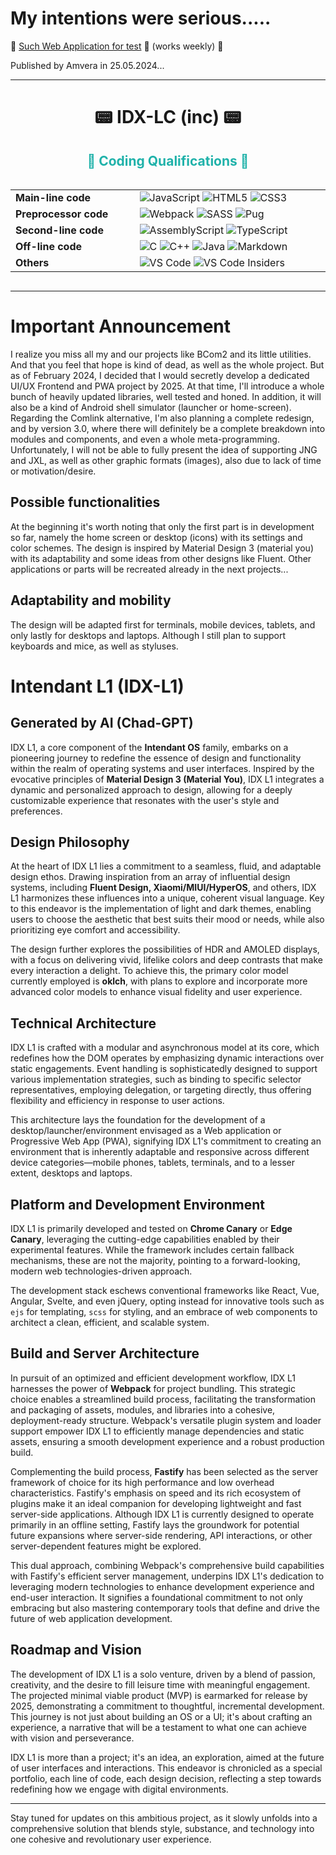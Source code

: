 # My intentions were serious.....

📱 [Such Web Application for test]( https://webapp-idc-lc-conway24b.amvera.io) 📱 (works weekly) 📱

Published by Amvera in 25.05.2024... 

---

<p style="text-align: center;">
<h1 style="text-align: center;">📟 IDX-LC (inc) 📟</h1>
</p>

<p style="text-align: center;">
    <h2 style="color:lightseagreen;text-align: center;">👑 Coding Qualifications 👑</h2>
    <table border="0" style="text-align: left; display: inline-table; border: none 0px transparent;">
        <tr>
            <td><b style="font-size:1rem">Main-line code</b></td>
            <td>
                <img src="https://img.shields.io/badge/javascript-%23323330.svg?style=for-the-badge&logo=javascript&logoColor=%23F7DF1E" alt="JavaScript">
                <img src="https://img.shields.io/badge/html5-%23E34F26.svg?style=for-the-badge&logo=html5&logoColor=white" alt="HTML5">
                <img src="https://img.shields.io/badge/css3-%231572B6.svg?style=for-the-badge&logo=css3&logoColor=white" alt="CSS3">
            </td>
        </tr>
        <tr>
            <td><b style="font-size:1rem">Preprocessor code</b></td>
            <td>
                <img src="https://img.shields.io/badge/webpack-%238DD6F9.svg?style=for-the-badge&logo=webpack&logoColor=black" alt="Webpack">
                <img src="https://img.shields.io/badge/SASS-hotpink.svg?style=for-the-badge&logo=SASS&logoColor=white" alt="SASS">
                <img src="https://img.shields.io/badge/Pug-FFF?style=for-the-badge&logo=pug&logoColor=A86454" alt="Pug">
            </td>
        </tr>
        <tr>
            <td><b style="font-size:1rem">Second-line code</b></td>
            <td>
                <img src="https://img.shields.io/badge/assembly%20script-%23000000.svg?style=for-the-badge&logo=assemblyscript&logoColor=white" alt="AssemblyScript">
                <img src="https://img.shields.io/badge/typescript-%23007ACC.svg?style=for-the-badge&logo=typescript&logoColor=white" alt="TypeScript">
            </td>
        </tr>
        <tr>
            <td><b style="font-size:1rem">Off-line code</b></td>
            <td>
                <img src="https://img.shields.io/badge/c-%2300599C.svg?style=for-the-badge&logo=c&logoColor=white" alt="C">
                <img src="https://img.shields.io/badge/c++-%2300599C.svg?style=for-the-badge&logo=c%2B%2B&logoColor=white" alt="C++">
                <img src="https://img.shields.io/badge/java-%23ED8B00.svg?style=for-the-badge&logo=openjdk&logoColor=white" alt="Java">
                <img src="https://img.shields.io/badge/markdown-%23000000.svg?style=for-the-badge&logo=markdown&logoColor=white" alt="Markdown">
            </td>
        </tr>
        <tr>
            <td><b style="font-size:1rem">Others</b></td>
            <td>
                <img src="https://img.shields.io/badge/Visual%20Studio%20Code-0078d7.svg?style=for-the-badge&logo=visual-studio-code&logoColor=white" alt="VS Code">
                <img src="https://img.shields.io/badge/VS%20Code%20Insiders-35b393.svg?style=for-the-badge&logo=visual-studio-code&logoColor=white" alt="VS Code Insiders">
            </td>
        </tr>
    </table>
</p>

<hr/>

# Important Announcement

I realize you miss all my and our projects like BCom2 and its little utilities. And that you feel that hope is kind of dead, as well as the whole project. But as of February 2024, I decided that I would secretly develop a dedicated UI/UX Frontend and PWA project by 2025. At that time, I'll introduce a whole bunch of heavily updated libraries, well tested and honed. In addition, it will also be a kind of Android shell simulator (launcher or home-screen). Regarding the Comlink alternative, I'm also planning a complete redesign, and by version 3.0, where there will definitely be a complete breakdown into modules and components, and even a whole meta-programming. Unfortunately, I will not be able to fully present the idea of supporting JNG and JXL, as well as other graphic formats (images), also due to lack of time or motivation/desire.

## Possible functionalities

At the beginning it's worth noting that only the first part is in development so far, namely the home screen or desktop (icons) with its settings and color schemes. The design is inspired by Material Design 3 (material you) with its adaptability and some ideas from other designs like Fluent. Other applications or parts will be recreated already in the next projects...

## Adaptability and mobility

The design will be adapted first for terminals, mobile devices, tablets, and only lastly for desktops and laptops. Although I still plan to support keyboards and mice, as well as styluses.


# Intendant L1 (IDX-L1)

## Generated by AI (Chad-GPT)

IDX L1, a core component of the **Intendant OS** family, embarks on a pioneering journey to redefine the essence of design and functionality within the realm of operating systems and user interfaces. Inspired by the evocative principles of **Material Design 3 (Material You)**, IDX L1 integrates a dynamic and personalized approach to design, allowing for a deeply customizable experience that resonates with the user's style and preferences.

## Design Philosophy
At the heart of IDX L1 lies a commitment to a seamless, fluid, and adaptable design ethos. Drawing inspiration from an array of influential design systems, including **Fluent Design, Xiaomi/MIUI/HyperOS**, and others, IDX L1 harmonizes these influences into a unique, coherent visual language. Key to this endeavor is the implementation of light and dark themes, enabling users to choose the aesthetic that best suits their mood or needs, while also prioritizing eye comfort and accessibility.

The design further explores the possibilities of HDR and AMOLED displays, with a focus on delivering vivid, lifelike colors and deep contrasts that make every interaction a delight. To achieve this, the primary color model currently employed is **oklch**, with plans to explore and incorporate more advanced color models to enhance visual fidelity and user experience.

## Technical Architecture
IDX L1 is crafted with a modular and asynchronous model at its core, which redefines how the DOM operates by emphasizing dynamic interactions over static engagements. Event handling is sophisticatedly designed to support various implementation strategies, such as binding to specific selector representatives, employing delegation, or targeting directly, thus offering flexibility and efficiency in response to user actions.

This architecture lays the foundation for the development of a desktop/launcher/environment envisaged as a Web application or Progressive Web App (PWA), signifying IDX L1's commitment to creating an environment that is inherently adaptable and responsive across different device categories—mobile phones, tablets, terminals, and to a lesser extent, desktops and laptops.

## Platform and Development Environment
IDX L1 is primarily developed and tested on **Chrome Canary** or **Edge Canary**, leveraging the cutting-edge capabilities enabled by their experimental features. While the framework includes certain fallback mechanisms, these are not the majority, pointing to a forward-looking, modern web technologies-driven approach.

The development stack eschews conventional frameworks like React, Vue, Angular, Svelte, and even jQuery, opting instead for innovative tools such as `ejs` for templating, `scss` for styling, and an embrace of web components to architect a clean, efficient, and scalable system.

## Build and Server Architecture

In pursuit of an optimized and efficient development workflow, IDX L1 harnesses the power of **Webpack** for project bundling. This strategic choice enables a streamlined build process, facilitating the transformation and packaging of assets, modules, and libraries into a cohesive, deployment-ready structure. Webpack's versatile plugin system and loader support empower IDX L1 to efficiently manage dependencies and static assets, ensuring a smooth development experience and a robust production build.

Complementing the build process, **Fastify** has been selected as the server framework of choice for its high performance and low overhead characteristics. Fastify's emphasis on speed and its rich ecosystem of plugins make it an ideal companion for developing lightweight and fast server-side applications. Although IDX L1 is currently designed to operate primarily in an offline setting, Fastify lays the groundwork for potential future expansions where server-side rendering, API interactions, or other server-dependent features might be explored.

This dual approach, combining Webpack's comprehensive build capabilities with Fastify's efficient server management, underpins IDX L1's dedication to leveraging modern technologies to enhance development experience and end-user interaction. It signifies a foundational commitment to not only embracing but also mastering contemporary tools that define and drive the future of web application development.

## Roadmap and Vision
The development of IDX L1 is a solo venture, driven by a blend of passion, creativity, and the desire to fill leisure time with meaningful engagement. The projected minimal viable product (MVP) is earmarked for release by 2025, demonstrating a commitment to thoughtful, incremental development. This journey is not just about building an OS or a UI; it's about crafting an experience, a narrative that will be a testament to what one can achieve with vision and perseverance.

IDX L1 is more than a project; it's an idea, an exploration, aimed at the future of user interfaces and interactions. This endeavor is chronicled as a special portfolio, each line of code, each design decision, reflecting a step towards redefining how we engage with digital environments.

---

Stay tuned for updates on this ambitious project, as it slowly unfolds into a comprehensive solution that blends style, substance, and technology into one cohesive and revolutionary user experience.

